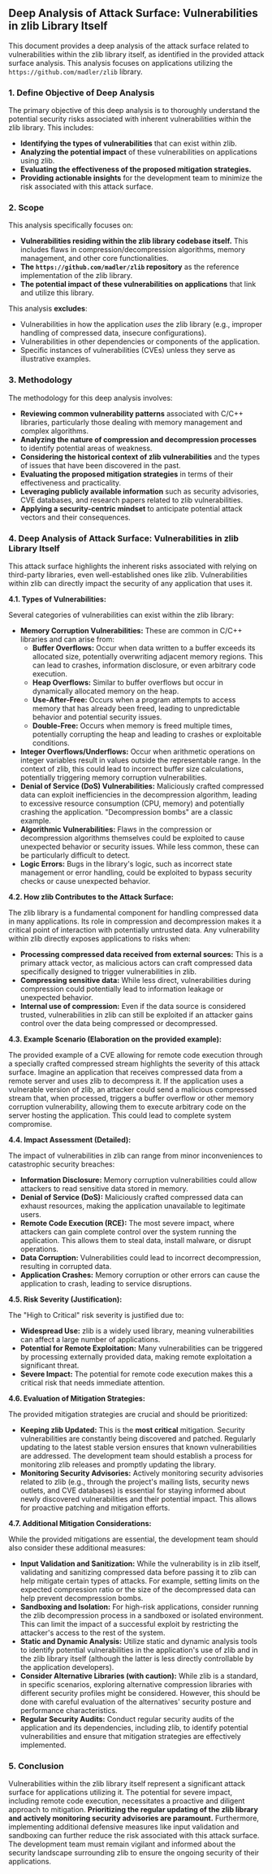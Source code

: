 ## Deep Analysis of Attack Surface: Vulnerabilities in zlib Library Itself

This document provides a deep analysis of the attack surface related to vulnerabilities within the zlib library itself, as identified in the provided attack surface analysis. This analysis focuses on applications utilizing the `https://github.com/madler/zlib` library.

### 1. Define Objective of Deep Analysis

The primary objective of this deep analysis is to thoroughly understand the potential security risks associated with inherent vulnerabilities within the zlib library. This includes:

* **Identifying the types of vulnerabilities** that can exist within zlib.
* **Analyzing the potential impact** of these vulnerabilities on applications using zlib.
* **Evaluating the effectiveness of the proposed mitigation strategies.**
* **Providing actionable insights** for the development team to minimize the risk associated with this attack surface.

### 2. Scope

This analysis specifically focuses on:

* **Vulnerabilities residing within the zlib library codebase itself.** This includes flaws in compression/decompression algorithms, memory management, and other core functionalities.
* **The `https://github.com/madler/zlib` repository** as the reference implementation of the zlib library.
* **The potential impact of these vulnerabilities on applications** that link and utilize this library.

This analysis **excludes**:

* Vulnerabilities in how the application *uses* the zlib library (e.g., improper handling of compressed data, insecure configurations).
* Vulnerabilities in other dependencies or components of the application.
* Specific instances of vulnerabilities (CVEs) unless they serve as illustrative examples.

### 3. Methodology

The methodology for this deep analysis involves:

* **Reviewing common vulnerability patterns** associated with C/C++ libraries, particularly those dealing with memory management and complex algorithms.
* **Analyzing the nature of compression and decompression processes** to identify potential areas of weakness.
* **Considering the historical context of zlib vulnerabilities** and the types of issues that have been discovered in the past.
* **Evaluating the proposed mitigation strategies** in terms of their effectiveness and practicality.
* **Leveraging publicly available information** such as security advisories, CVE databases, and research papers related to zlib vulnerabilities.
* **Applying a security-centric mindset** to anticipate potential attack vectors and their consequences.

### 4. Deep Analysis of Attack Surface: Vulnerabilities in zlib Library Itself

This attack surface highlights the inherent risks associated with relying on third-party libraries, even well-established ones like zlib. Vulnerabilities within zlib can directly impact the security of any application that uses it.

**4.1. Types of Vulnerabilities:**

Several categories of vulnerabilities can exist within the zlib library:

* **Memory Corruption Vulnerabilities:** These are common in C/C++ libraries and can arise from:
    * **Buffer Overflows:** Occur when data written to a buffer exceeds its allocated size, potentially overwriting adjacent memory regions. This can lead to crashes, information disclosure, or even arbitrary code execution.
    * **Heap Overflows:** Similar to buffer overflows but occur in dynamically allocated memory on the heap.
    * **Use-After-Free:**  Occurs when a program attempts to access memory that has already been freed, leading to unpredictable behavior and potential security issues.
    * **Double-Free:** Occurs when memory is freed multiple times, potentially corrupting the heap and leading to crashes or exploitable conditions.
* **Integer Overflows/Underflows:**  Occur when arithmetic operations on integer variables result in values outside the representable range. In the context of zlib, this could lead to incorrect buffer size calculations, potentially triggering memory corruption vulnerabilities.
* **Denial of Service (DoS) Vulnerabilities:**  Maliciously crafted compressed data can exploit inefficiencies in the decompression algorithm, leading to excessive resource consumption (CPU, memory) and potentially crashing the application. "Decompression bombs" are a classic example.
* **Algorithmic Vulnerabilities:**  Flaws in the compression or decompression algorithms themselves could be exploited to cause unexpected behavior or security issues. While less common, these can be particularly difficult to detect.
* **Logic Errors:**  Bugs in the library's logic, such as incorrect state management or error handling, could be exploited to bypass security checks or cause unexpected behavior.

**4.2. How zlib Contributes to the Attack Surface:**

The zlib library is a fundamental component for handling compressed data in many applications. Its role in compression and decompression makes it a critical point of interaction with potentially untrusted data. Any vulnerability within zlib directly exposes applications to risks when:

* **Processing compressed data received from external sources:** This is a primary attack vector, as malicious actors can craft compressed data specifically designed to trigger vulnerabilities in zlib.
* **Compressing sensitive data:** While less direct, vulnerabilities during compression could potentially lead to information leakage or unexpected behavior.
* **Internal use of compression:** Even if the data source is considered trusted, vulnerabilities in zlib can still be exploited if an attacker gains control over the data being compressed or decompressed.

**4.3. Example Scenario (Elaboration on the provided example):**

The provided example of a CVE allowing for remote code execution through a specially crafted compressed stream highlights the severity of this attack surface. Imagine an application that receives compressed data from a remote server and uses zlib to decompress it. If the application uses a vulnerable version of zlib, an attacker could send a malicious compressed stream that, when processed, triggers a buffer overflow or other memory corruption vulnerability, allowing them to execute arbitrary code on the server hosting the application. This could lead to complete system compromise.

**4.4. Impact Assessment (Detailed):**

The impact of vulnerabilities in zlib can range from minor inconveniences to catastrophic security breaches:

* **Information Disclosure:**  Memory corruption vulnerabilities could allow attackers to read sensitive data stored in memory.
* **Denial of Service (DoS):**  Maliciously crafted compressed data can exhaust resources, making the application unavailable to legitimate users.
* **Remote Code Execution (RCE):**  The most severe impact, where attackers can gain complete control over the system running the application. This allows them to steal data, install malware, or disrupt operations.
* **Data Corruption:**  Vulnerabilities could lead to incorrect decompression, resulting in corrupted data.
* **Application Crashes:**  Memory corruption or other errors can cause the application to crash, leading to service disruptions.

**4.5. Risk Severity (Justification):**

The "High to Critical" risk severity is justified due to:

* **Widespread Use:** zlib is a widely used library, meaning vulnerabilities can affect a large number of applications.
* **Potential for Remote Exploitation:** Many vulnerabilities can be triggered by processing externally provided data, making remote exploitation a significant threat.
* **Severe Impact:** The potential for remote code execution makes this a critical risk that needs immediate attention.

**4.6. Evaluation of Mitigation Strategies:**

The provided mitigation strategies are crucial and should be prioritized:

* **Keeping zlib Updated:** This is the **most critical** mitigation. Security vulnerabilities are constantly being discovered and patched. Regularly updating to the latest stable version ensures that known vulnerabilities are addressed. The development team should establish a process for monitoring zlib releases and promptly updating the library.
* **Monitoring Security Advisories:**  Actively monitoring security advisories related to zlib (e.g., through the project's mailing lists, security news outlets, and CVE databases) is essential for staying informed about newly discovered vulnerabilities and their potential impact. This allows for proactive patching and mitigation efforts.

**4.7. Additional Mitigation Considerations:**

While the provided mitigations are essential, the development team should also consider these additional measures:

* **Input Validation and Sanitization:** While the vulnerability is in zlib itself, validating and sanitizing compressed data before passing it to zlib can help mitigate certain types of attacks. For example, setting limits on the expected compression ratio or the size of the decompressed data can help prevent decompression bombs.
* **Sandboxing and Isolation:** For high-risk applications, consider running the zlib decompression process in a sandboxed or isolated environment. This can limit the impact of a successful exploit by restricting the attacker's access to the rest of the system.
* **Static and Dynamic Analysis:** Utilize static and dynamic analysis tools to identify potential vulnerabilities in the application's use of zlib and in the zlib library itself (although the latter is less directly controllable by the application developers).
* **Consider Alternative Libraries (with caution):** While zlib is a standard, in specific scenarios, exploring alternative compression libraries with different security profiles might be considered. However, this should be done with careful evaluation of the alternatives' security posture and performance characteristics.
* **Regular Security Audits:** Conduct regular security audits of the application and its dependencies, including zlib, to identify potential vulnerabilities and ensure that mitigation strategies are effectively implemented.

### 5. Conclusion

Vulnerabilities within the zlib library itself represent a significant attack surface for applications utilizing it. The potential for severe impact, including remote code execution, necessitates a proactive and diligent approach to mitigation. **Prioritizing the regular updating of the zlib library and actively monitoring security advisories are paramount.**  Furthermore, implementing additional defensive measures like input validation and sandboxing can further reduce the risk associated with this attack surface. The development team must remain vigilant and informed about the security landscape surrounding zlib to ensure the ongoing security of their applications.